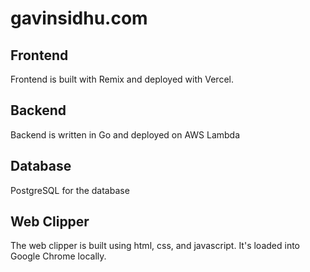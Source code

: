 # gavinsidhu.com

## Frontend
Frontend is built with Remix and deployed with Vercel.

## Backend
Backend is written in Go and deployed on AWS Lambda

## Database
PostgreSQL for the database

## Web Clipper
The web clipper is built using html, css, and javascript. It's loaded into Google Chrome locally.
